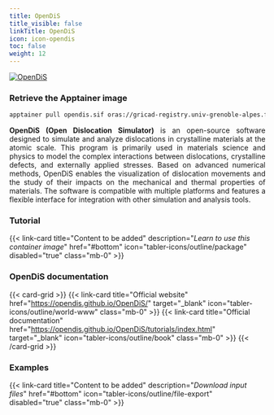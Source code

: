 ```yaml
---
title: OpenDiS
title_visible: false
linkTitle: OpenDiS
icon: icon-opendis
toc: false
weight: 12
---
```


<a href="https://opendis.github.io/OpenDiS/" target="_blank" class="codes-pages-top-logo">
  <img alt="OpenDiS" class="logo-opendis"/>
</a>

### Retrieve the Apptainer image

```bash
apptainer pull opendis.sif oras://gricad-registry.univ-grenoble-alpes.fr/diamond/apptainer/apptainer-singularity-projects/opendis-from-guix.sif:latest
```

<div align="justify">

**OpenDiS (Open Dislocation Simulator)** is an open-source software designed to simulate and analyze dislocations in crystalline materials at the atomic scale. This program is primarily used in materials science and physics to model the complex interactions between dislocations, crystalline defects, and externally applied stresses. Based on advanced numerical methods, OpenDiS enables the visualization of dislocation movements and the study of their impacts on the mechanical and thermal properties of materials. The software is compatible with multiple platforms and features a flexible interface for integration with other simulation and analysis tools.

</div>

<h3 class="mb-1">Tutorial</h3>

{{< link-card title="Content to be added" description="<i>Learn to use this container image</i>" href="#bottom" icon="tabler-icons/outline/package" disabled="true" class="mb-0" >}}

<h3 class="mb-1 mt-3">OpenDiS documentation</h3>

{{< card-grid >}}
{{< link-card title="Official website" href="https://opendis.github.io/OpenDiS/" target="_blank" icon="tabler-icons/outline/world-www" class="mb-0" >}}
{{< link-card title="Official documentation" href="https://opendis.github.io/OpenDiS/tutorials/index.html" target="_blank" icon="tabler-icons/outline/book" class="mb-0" >}}
{{< /card-grid >}}

<h3 class="mb-1 mt-3">Examples</h3>

{{< link-card title="Content to be added" description="<i>Download input files</i>" href="#bottom" icon="tabler-icons/outline/file-export" disabled="true" class="mb-0" >}}

